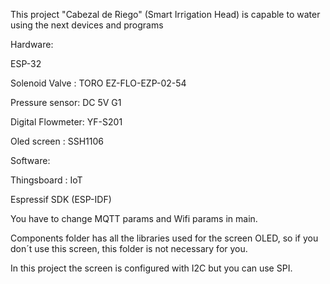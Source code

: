 This project "Cabezal de Riego" (Smart Irrigation Head) is capable to water using the next devices and programs

Hardware:

ESP-32

Solenoid Valve : TORO EZ-FLO-EZP-02-54

Pressure sensor: DC 5V G1

Digital Flowmeter: YF-S201

Oled screen : SSH1106 

Software:

Thingsboard : IoT

Espressif SDK (ESP-IDF)


You have to change MQTT params and Wifi params in main.

Components folder has all the libraries used for the screen OLED, so if you don´t use this screen, this folder is not necessary for you. 

In this project the screen is configured with I2C but you can use SPI.


